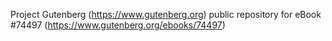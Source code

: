 Project Gutenberg (https://www.gutenberg.org) public repository for
eBook #74497 (https://www.gutenberg.org/ebooks/74497)
